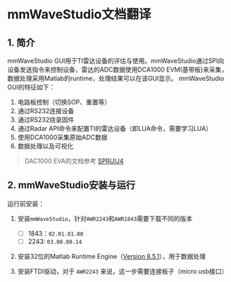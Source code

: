 # mmWaveStudio文档翻译

## 1. 简介

mmWaveStudio GUI用于TI雷达设备的评估与使用。mmWaveStudio通过SPI向设备发送指令来控制设备，雷达的ADC数据使用DCA1000 EVM(基带板)来采集，数据处理采用Matlab的runtime，处理结果可以在该GUI显示。
mmWaveStudio GUI的特征如下：

1. 电路板控制（切换SOP、重置等）
2. 通过RS232连接设备
3. 通过RS232烧录固件
4. 通过Radar API命令来配置TI的雷达设备（即LUA命令，需要学习LUA）
5. 使用DCA1000采集原始ADC数据
6. 数据处理以及可视化

> DAC1000 EVA的文档参考 [SPRUIJ4](https://www.ti.com/lit/ug/spruij4a/spruij4a.pdf?ts=1683702139364)

## 2. mmWaveStudio安装与运行

运行前安装：

1. 安装`mmWaveStudio`，针对`AWR2243`和`AWR1843`需要下载不同的版本
   
      - [ ] 1843：`02.01.01.00`
      - [ ] 2243: `03.00.00.14`

2. 安装32位的Matlab Runtime Engine（[Version 8.5.1](https://in.mathworks.com/supportfiles/downloads/R2015a/deployment_files/R2015aSP1/installers/win32/MCR_R2015aSP1_win32_installer.exe)），用于数据处理
3. 安装FTDI驱动，对于 `AWR2243` 来说，这一步需要连接板子（micro usb接口）